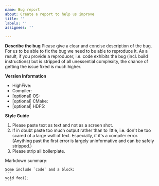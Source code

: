 ```yaml
---
name: Bug report
about: Create a report to help us improve
title: ''
labels: ''
assignees: ''

---
```


**Describe the bug**
Please give a clear and concise description of the bug. For us to be able to
fix the bug we need to be able to reproduce it. As a result, if you provide a
reproducer, i.e. code exhibits the bug (incl. build instructions) but is
stripped of all unessential complexity, the chance of getting the issue fixed
is much higher.

**Version Information**
  - HighFive:
  - Compiler:
  - [optional] OS:
  - [optional] CMake:
  - [optional] HDF5:

**Style Guide**
1. Please paste text as text and not as a screen shot.
2. If in doubt paste too much output rather than to little, i.e. don't be too
   scared of a large wall of text. Especially, if it's a compiler error.
   (Anything past the first error is largely uninformative and can be safely
   stripped.)
3. Please strip all boilerplate.

Markdown summary:
````
Some include `code` and a block:
```
void foo();
```
````
